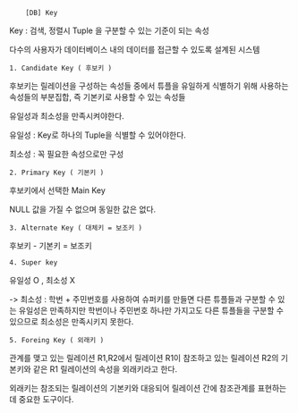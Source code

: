         [DB] Key

Key : 검색, 정렬시 Tuple 을 구분할 수 있는 기준이 되는 속성



다수의 사용자가 데이터베이스 내의 데이터를 접근할 수 있도록 설계된 시스템

    1. Candidate Key ( 후보키 )

후보키는 릴레이션을 구성하는 속성들 중에서 튜플을 유일하게 식별하기 위해 사용하는 속성들의 부분집합, 즉 기본키로 사용할 수 있는 속성들

유일성과 최소성을 만족시켜야한다.

유일성 : Key로 하나의 Tuple을 식별할 수 있어야한다.

최소성 : 꼭 필요한 속성으로만 구성

    2. Primary Key ( 기본키 )

후보키에서 선택한 Main Key

NULL 값을 가질 수 없으며 동일한 값은 없다.

    3. Alternate Key ( 대체키 = 보조키 )

후보키 - 기본키 = 보조키

    4. Super key

유일성 O , 최소성 X

-> 최소성 : 학번 + 주민번호를 사용하여 슈퍼키를 만들면 다른 튜플들과 구분할 수 있는 유일성은 만족하지만 학번이나 주민번호 하나만 가지고도 다른 튜플들을 구분할 수 있으므로 최소성은 만족시키지 못한다.

    5. Foreing Key ( 외래키 )

관계를 맺고 있는 릴레이션 R1,R2에서 릴레이션 R1이 참조하고 있는 릴레이션 R2의 기본키와 같은 R1 릴레이션의 속성을 외래키라고 한다.

외래키는 참조되는 릴레이션의 기본키와 대응되어 릴레이션 간에 참조관계를 표현하는데 중요한 도구이다.
